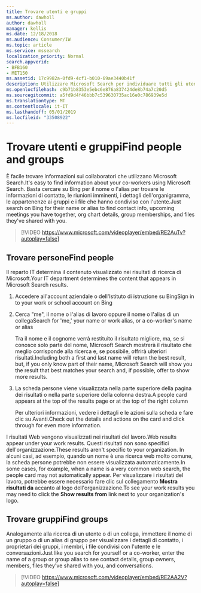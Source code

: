 ```yaml
---
title: Trovare utenti e gruppi
ms.author: dawholl
author: dawholl
manager: kellis
ms.date: 12/18/2018
ms.audience: Consumer/IW
ms.topic: article
ms.service: mssearch
localization_priority: Normal
search.appverid:
- BFB160
- MET150
ms.assetid: 17c9982a-0fd9-4cf1-b010-69ae3440b41f
description: Utilizzare Microsoft Search per individuare tutti gli utenti dell'azienda e le informazioni che verranno visualizzate
ms.openlocfilehash: c9b71b8353e5ebc6e876a837424de8b74a7c20d5
ms.sourcegitcommit: a5fd9d4f46bbb7c539630735ac16e0c786939e5d
ms.translationtype: MT
ms.contentlocale: it-IT
ms.lasthandoff: 05/01/2019
ms.locfileid: "33508922"
---
```

# <a name="find-people-and-groups"></a><span data-ttu-id="b80d6-103">Trovare utenti e gruppi</span><span class="sxs-lookup"><span data-stu-id="b80d6-103">Find people and groups</span></span>

<span data-ttu-id="b80d6-104">È facile trovare informazioni sui collaboratori che utilizzano Microsoft Search.</span><span class="sxs-lookup"><span data-stu-id="b80d6-104">It's easy to find information about your co-workers using Microsoft Search.</span></span> <span data-ttu-id="b80d6-105">Basta cercare su Bing per il nome o l'alias per trovare le informazioni di contatto, le riunioni imminenti, i dettagli dell'organigramma, le appartenenze ai gruppi e i file che hanno condiviso con l'utente.</span><span class="sxs-lookup"><span data-stu-id="b80d6-105">Just search on Bing for their name or alias to find contact info, upcoming meetings you have together, org chart details, group memberships, and files they've shared with you.</span></span>
  
> [!VIDEO https://www.microsoft.com/videoplayer/embed/RE2AuTv?autoplay=false]
  
## <a name="find-people"></a><span data-ttu-id="b80d6-106">Trovare persone</span><span class="sxs-lookup"><span data-stu-id="b80d6-106">Find people</span></span>

<span data-ttu-id="b80d6-107">Il reparto IT determina il contenuto visualizzato nei risultati di ricerca di Microsoft.</span><span class="sxs-lookup"><span data-stu-id="b80d6-107">Your IT department determines the content that appears in Microsoft Search results.</span></span>
  
1. <span data-ttu-id="b80d6-108">Accedere all'account aziendale o dell'Istituto di istruzione su Bing</span><span class="sxs-lookup"><span data-stu-id="b80d6-108">Sign in to your work or school account on Bing</span></span>
    
2. <span data-ttu-id="b80d6-109">Cerca "me", il nome o l'alias di lavoro oppure il nome o l'alias di un collega</span><span class="sxs-lookup"><span data-stu-id="b80d6-109">Search for 'me,' your name or work alias, or a co-worker's name or alias</span></span>
    
    <span data-ttu-id="b80d6-110">Tra il nome e il cognome verrà restituito il risultato migliore, ma, se si conosce solo parte del nome, Microsoft Search mostrerà il risultato che meglio corrisponde alla ricerca e, se possibile, offrirà ulteriori risultati.</span><span class="sxs-lookup"><span data-stu-id="b80d6-110">Including both a first and last name will return the best result, but, if you only know part of their name, Microsoft Search will show you the result that best matches your search and, if possible, offer to show more results.</span></span>
    
3. <span data-ttu-id="b80d6-111">La scheda persone viene visualizzata nella parte superiore della pagina dei risultati o nella parte superiore della colonna destra.</span><span class="sxs-lookup"><span data-stu-id="b80d6-111">A people card appears at the top of the results page or at the top of the right column</span></span>
    
    <span data-ttu-id="b80d6-112">Per ulteriori informazioni, vedere i dettagli e le azioni sulla scheda e fare clic su Avanti.</span><span class="sxs-lookup"><span data-stu-id="b80d6-112">Check out the details and actions on the card and click through for even more information.</span></span>
    
<span data-ttu-id="b80d6-113">I risultati Web vengono visualizzati nei risultati del lavoro.</span><span class="sxs-lookup"><span data-stu-id="b80d6-113">Web results appear under your work results.</span></span> <span data-ttu-id="b80d6-114">Questi risultati non sono specifici dell'organizzazione.</span><span class="sxs-lookup"><span data-stu-id="b80d6-114">These results aren't specific to your organization.</span></span> <span data-ttu-id="b80d6-115">In alcuni casi, ad esempio, quando un nome è una ricerca web molto comune, la scheda persone potrebbe non essere visualizzata automaticamente.</span><span class="sxs-lookup"><span data-stu-id="b80d6-115">In some cases, for example, when a name is a very common web search, the people card may not automatically appear.</span></span> <span data-ttu-id="b80d6-116">Per visualizzare i risultati del lavoro, potrebbe essere necessario fare clic sul collegamento **Mostra risultati da** accanto al logo dell'organizzazione.</span><span class="sxs-lookup"><span data-stu-id="b80d6-116">To see your work results you may need to click the **Show results from** link next to your organization's logo.</span></span> 
  
## <a name="find-groups"></a><span data-ttu-id="b80d6-117">Trovare gruppi</span><span class="sxs-lookup"><span data-stu-id="b80d6-117">Find groups</span></span>

<span data-ttu-id="b80d6-118">Analogamente alla ricerca di un utente o di un collega, immettere il nome di un gruppo o di un alias di gruppo per visualizzare i dettagli di contatto, i proprietari dei gruppi, i membri, i file condivisi con l'utente e le conversazioni.</span><span class="sxs-lookup"><span data-stu-id="b80d6-118">Just like you search for yourself or a co-worker, enter the name of a group or group alias to see contact details, group owners, members, files they've shared with you, and conversations.</span></span>
  
> [!VIDEO https://www.microsoft.com/videoplayer/embed/RE2AA2V?autoplay=false]
  

  


